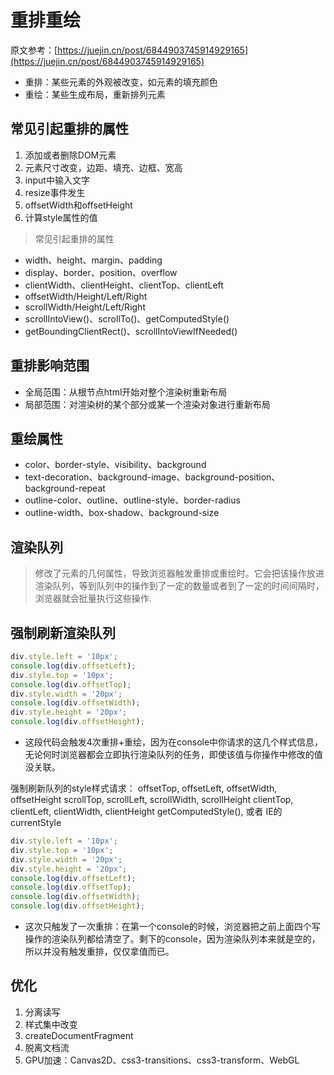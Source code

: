 # 重排重绘

原文参考：[https://juejin.cn/post/6844903745914929165](https://juejin.cn/post/6844903745914929165)

- 重排：某些元素的外观被改变，如元素的填充颜色
- 重绘：某些生成布局，重新排列元素

## 常见引起重排的属性

1. 添加或者删除DOM元素
2. 元素尺寸改变，边距、填充、边框、宽高
3. input中输入文字
4. resize事件发生
5. offsetWidth和offsetHeight
6. 计算style属性的值

> 常见引起重排的属性

- width、height、margin、padding
- display、border、position、overflow
- clientWidth、clientHeight、clientTop、clientLeft
- offsetWidth/Height/Left/Right
- scrollWidth/Height/Left/Right
- scrollIntoView()、scrollTo()、getComputedStyle()
- getBoundingClientRect()、scrollIntoViewIfNeeded()

## 重排影响范围

- 全局范围：从根节点html开始对整个渲染树重新布局
- 局部范围：对渲染树的某个部分或某一个渲染对象进行重新布局

## 重绘属性

- color、border-style、visibility、background
- text-decoration、background-image、background-position、background-repeat
- outline-color、outline、outline-style、border-radius
- outline-width、box-shadow、background-size

## 渲染队列

> 修改了元素的几何属性，导致浏览器触发重排或重绘时。它会把该操作放进渲染队列，等到队列中的操作到了一定的数量或者到了一定的时间间隔时，浏览器就会批量执行这些操作.

## 强制刷新渲染队列

```javascript
div.style.left = '10px';
console.log(div.offsetLeft);
div.style.top = '10px';
console.log(div.offsetTop);
div.style.width = '20px';
console.log(div.offsetWidth);
div.style.height = '20px';
console.log(div.offsetHeight);
```

- 这段代码会触发4次重排+重绘，因为在console中你请求的这几个样式信息，无论何时浏览器都会立即执行渲染队列的任务，即使该值与你操作中修改的值没关联。

强制刷新队列的style样式请求：
offsetTop, offsetLeft, offsetWidth, offsetHeight
scrollTop, scrollLeft, scrollWidth, scrollHeight
clientTop, clientLeft, clientWidth, clientHeight
getComputedStyle(), 或者 IE的 currentStyle

```javascript
div.style.left = '10px';
div.style.top = '10px';
div.style.width = '20px';
div.style.height = '20px';
console.log(div.offsetLeft);
console.log(div.offsetTop);
console.log(div.offsetWidth);
console.log(div.offsetHeight);
```

- 这次只触发了一次重排：在第一个console的时候，浏览器把之前上面四个写操作的渲染队列都给清空了。剩下的console，因为渲染队列本来就是空的，所以并没有触发重排，仅仅拿值而已。

## 优化

1. 分离读写
2. 样式集中改变
3. createDocumentFragment
4. 脱离文档流
5. GPU加速：Canvas2D、css3-transitions、css3-transform、WebGL
